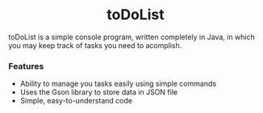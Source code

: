 <h1 align="center"> toDoList </h1>
toDoList is a simple console program, written completely in Java, in which you may keep track of tasks you need to acomplish.

### Features
- Ability to manage you tasks easily using simple commands
- Uses the Gson library to store data in JSON file 
- Simple, easy-to-understand code

